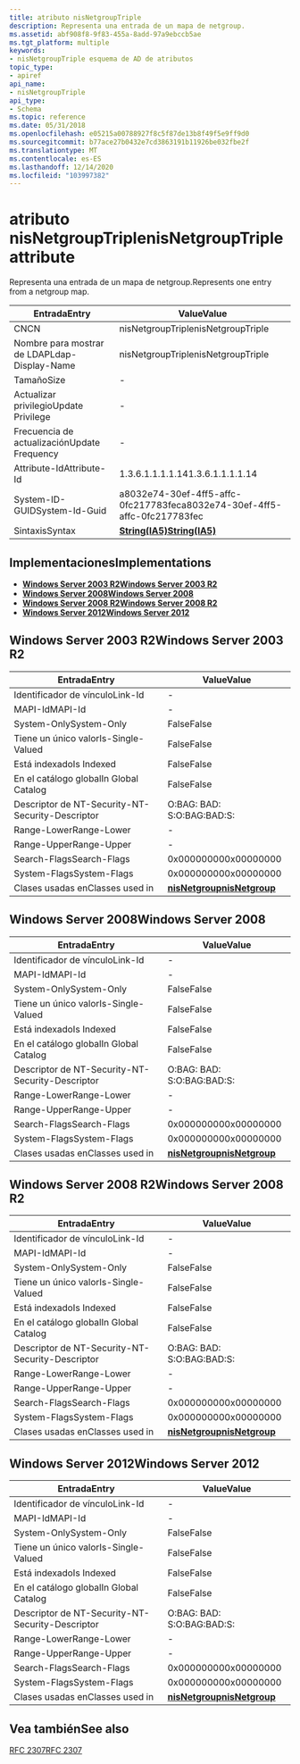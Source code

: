 ```yaml
---
title: atributo nisNetgroupTriple
description: Representa una entrada de un mapa de netgroup.
ms.assetid: abf908f8-9f83-455a-8add-97a9ebccb5ae
ms.tgt_platform: multiple
keywords:
- nisNetgroupTriple esquema de AD de atributos
topic_type:
- apiref
api_name:
- nisNetgroupTriple
api_type:
- Schema
ms.topic: reference
ms.date: 05/31/2018
ms.openlocfilehash: e05215a00788927f8c5f87de13b8f49f5e9ff9d0
ms.sourcegitcommit: b77ace27b0432e7cd3863191b11926be032fbe2f
ms.translationtype: MT
ms.contentlocale: es-ES
ms.lasthandoff: 12/14/2020
ms.locfileid: "103997382"
---
```

# <a name="nisnetgrouptriple-attribute"></a><span data-ttu-id="2b055-104">atributo nisNetgroupTriple</span><span class="sxs-lookup"><span data-stu-id="2b055-104">nisNetgroupTriple attribute</span></span>

<span data-ttu-id="2b055-105">Representa una entrada de un mapa de netgroup.</span><span class="sxs-lookup"><span data-stu-id="2b055-105">Represents one entry from a netgroup map.</span></span>



| <span data-ttu-id="2b055-106">Entrada</span><span class="sxs-lookup"><span data-stu-id="2b055-106">Entry</span></span> | <span data-ttu-id="2b055-107">Value</span><span class="sxs-lookup"><span data-stu-id="2b055-107">Value</span></span> |
|-------------------|--------------------------------------|
| <span data-ttu-id="2b055-108">CN</span><span class="sxs-lookup"><span data-stu-id="2b055-108">CN</span></span>                | <span data-ttu-id="2b055-109">nisNetgroupTriple</span><span class="sxs-lookup"><span data-stu-id="2b055-109">nisNetgroupTriple</span></span>                    |
| <span data-ttu-id="2b055-110">Nombre para mostrar de LDAP</span><span class="sxs-lookup"><span data-stu-id="2b055-110">Ldap-Display-Name</span></span> | <span data-ttu-id="2b055-111">nisNetgroupTriple</span><span class="sxs-lookup"><span data-stu-id="2b055-111">nisNetgroupTriple</span></span>                    |
| <span data-ttu-id="2b055-112">Tamaño</span><span class="sxs-lookup"><span data-stu-id="2b055-112">Size</span></span>              | \-                                   |
| <span data-ttu-id="2b055-113">Actualizar privilegio</span><span class="sxs-lookup"><span data-stu-id="2b055-113">Update Privilege</span></span>  | \-                                   |
| <span data-ttu-id="2b055-114">Frecuencia de actualización</span><span class="sxs-lookup"><span data-stu-id="2b055-114">Update Frequency</span></span>  | \-                                   |
| <span data-ttu-id="2b055-115">Attribute-Id</span><span class="sxs-lookup"><span data-stu-id="2b055-115">Attribute-Id</span></span>      | <span data-ttu-id="2b055-116">1.3.6.1.1.1.1.14</span><span class="sxs-lookup"><span data-stu-id="2b055-116">1.3.6.1.1.1.1.14</span></span>                     |
| <span data-ttu-id="2b055-117">System-ID-GUID</span><span class="sxs-lookup"><span data-stu-id="2b055-117">System-Id-Guid</span></span>    | <span data-ttu-id="2b055-118">a8032e74-30ef-4ff5-affc-0fc217783fec</span><span class="sxs-lookup"><span data-stu-id="2b055-118">a8032e74-30ef-4ff5-affc-0fc217783fec</span></span> |
| <span data-ttu-id="2b055-119">Sintaxis</span><span class="sxs-lookup"><span data-stu-id="2b055-119">Syntax</span></span>            | [<span data-ttu-id="2b055-120">**String(IA5)**</span><span class="sxs-lookup"><span data-stu-id="2b055-120">**String(IA5)**</span></span>](s-string-ia5.md)  |



## <a name="implementations"></a><span data-ttu-id="2b055-121">Implementaciones</span><span class="sxs-lookup"><span data-stu-id="2b055-121">Implementations</span></span>

-   [<span data-ttu-id="2b055-122">**Windows Server 2003 R2**</span><span class="sxs-lookup"><span data-stu-id="2b055-122">**Windows Server 2003 R2**</span></span>](#windows-server-2003-r2)
-   [<span data-ttu-id="2b055-123">**Windows Server 2008**</span><span class="sxs-lookup"><span data-stu-id="2b055-123">**Windows Server 2008**</span></span>](#windows-server-2008)
-   [<span data-ttu-id="2b055-124">**Windows Server 2008 R2**</span><span class="sxs-lookup"><span data-stu-id="2b055-124">**Windows Server 2008 R2**</span></span>](#windows-server-2008-r2)
-   [<span data-ttu-id="2b055-125">**Windows Server 2012**</span><span class="sxs-lookup"><span data-stu-id="2b055-125">**Windows Server 2012**</span></span>](#windows-server-2012)

## <a name="windows-server-2003-r2"></a><span data-ttu-id="2b055-126">Windows Server 2003 R2</span><span class="sxs-lookup"><span data-stu-id="2b055-126">Windows Server 2003 R2</span></span>



| <span data-ttu-id="2b055-127">Entrada</span><span class="sxs-lookup"><span data-stu-id="2b055-127">Entry</span></span> | <span data-ttu-id="2b055-128">Value</span><span class="sxs-lookup"><span data-stu-id="2b055-128">Value</span></span> |
|------------------------|-------------------------------------------------|
| <span data-ttu-id="2b055-129">Identificador de vínculo</span><span class="sxs-lookup"><span data-stu-id="2b055-129">Link-Id</span></span>                | \-                                              |
| <span data-ttu-id="2b055-130">MAPI-Id</span><span class="sxs-lookup"><span data-stu-id="2b055-130">MAPI-Id</span></span>                | \-                                              |
| <span data-ttu-id="2b055-131">System-Only</span><span class="sxs-lookup"><span data-stu-id="2b055-131">System-Only</span></span>            | <span data-ttu-id="2b055-132">False</span><span class="sxs-lookup"><span data-stu-id="2b055-132">False</span></span>                                           |
| <span data-ttu-id="2b055-133">Tiene un único valor</span><span class="sxs-lookup"><span data-stu-id="2b055-133">Is-Single-Valued</span></span>       | <span data-ttu-id="2b055-134">False</span><span class="sxs-lookup"><span data-stu-id="2b055-134">False</span></span>                                           |
| <span data-ttu-id="2b055-135">Está indexado</span><span class="sxs-lookup"><span data-stu-id="2b055-135">Is Indexed</span></span>             | <span data-ttu-id="2b055-136">False</span><span class="sxs-lookup"><span data-stu-id="2b055-136">False</span></span>                                           |
| <span data-ttu-id="2b055-137">En el catálogo global</span><span class="sxs-lookup"><span data-stu-id="2b055-137">In Global Catalog</span></span>      | <span data-ttu-id="2b055-138">False</span><span class="sxs-lookup"><span data-stu-id="2b055-138">False</span></span>                                           |
| <span data-ttu-id="2b055-139">Descriptor de NT-Security-</span><span class="sxs-lookup"><span data-stu-id="2b055-139">NT-Security-Descriptor</span></span> | <span data-ttu-id="2b055-140">O:BAG: BAD: S:</span><span class="sxs-lookup"><span data-stu-id="2b055-140">O:BAG:BAD:S:</span></span>                                    |
| <span data-ttu-id="2b055-141">Range-Lower</span><span class="sxs-lookup"><span data-stu-id="2b055-141">Range-Lower</span></span>            | \-                                              |
| <span data-ttu-id="2b055-142">Range-Upper</span><span class="sxs-lookup"><span data-stu-id="2b055-142">Range-Upper</span></span>            | \-                                              |
| <span data-ttu-id="2b055-143">Search-Flags</span><span class="sxs-lookup"><span data-stu-id="2b055-143">Search-Flags</span></span>           | <span data-ttu-id="2b055-144">0x00000000</span><span class="sxs-lookup"><span data-stu-id="2b055-144">0x00000000</span></span>                                      |
| <span data-ttu-id="2b055-145">System-Flags</span><span class="sxs-lookup"><span data-stu-id="2b055-145">System-Flags</span></span>           | <span data-ttu-id="2b055-146">0x00000000</span><span class="sxs-lookup"><span data-stu-id="2b055-146">0x00000000</span></span>                                      |
| <span data-ttu-id="2b055-147">Clases usadas en</span><span class="sxs-lookup"><span data-stu-id="2b055-147">Classes used in</span></span>        | [<span data-ttu-id="2b055-148">**nisNetgroup**</span><span class="sxs-lookup"><span data-stu-id="2b055-148">**nisNetgroup**</span></span>](c-nisnetgroup.md)<br/> |



## <a name="windows-server-2008"></a><span data-ttu-id="2b055-149">Windows Server 2008</span><span class="sxs-lookup"><span data-stu-id="2b055-149">Windows Server 2008</span></span>



| <span data-ttu-id="2b055-150">Entrada</span><span class="sxs-lookup"><span data-stu-id="2b055-150">Entry</span></span> | <span data-ttu-id="2b055-151">Value</span><span class="sxs-lookup"><span data-stu-id="2b055-151">Value</span></span> |
|------------------------|-------------------------------------------------|
| <span data-ttu-id="2b055-152">Identificador de vínculo</span><span class="sxs-lookup"><span data-stu-id="2b055-152">Link-Id</span></span>                | \-                                              |
| <span data-ttu-id="2b055-153">MAPI-Id</span><span class="sxs-lookup"><span data-stu-id="2b055-153">MAPI-Id</span></span>                | \-                                              |
| <span data-ttu-id="2b055-154">System-Only</span><span class="sxs-lookup"><span data-stu-id="2b055-154">System-Only</span></span>            | <span data-ttu-id="2b055-155">False</span><span class="sxs-lookup"><span data-stu-id="2b055-155">False</span></span>                                           |
| <span data-ttu-id="2b055-156">Tiene un único valor</span><span class="sxs-lookup"><span data-stu-id="2b055-156">Is-Single-Valued</span></span>       | <span data-ttu-id="2b055-157">False</span><span class="sxs-lookup"><span data-stu-id="2b055-157">False</span></span>                                           |
| <span data-ttu-id="2b055-158">Está indexado</span><span class="sxs-lookup"><span data-stu-id="2b055-158">Is Indexed</span></span>             | <span data-ttu-id="2b055-159">False</span><span class="sxs-lookup"><span data-stu-id="2b055-159">False</span></span>                                           |
| <span data-ttu-id="2b055-160">En el catálogo global</span><span class="sxs-lookup"><span data-stu-id="2b055-160">In Global Catalog</span></span>      | <span data-ttu-id="2b055-161">False</span><span class="sxs-lookup"><span data-stu-id="2b055-161">False</span></span>                                           |
| <span data-ttu-id="2b055-162">Descriptor de NT-Security-</span><span class="sxs-lookup"><span data-stu-id="2b055-162">NT-Security-Descriptor</span></span> | <span data-ttu-id="2b055-163">O:BAG: BAD: S:</span><span class="sxs-lookup"><span data-stu-id="2b055-163">O:BAG:BAD:S:</span></span>                                    |
| <span data-ttu-id="2b055-164">Range-Lower</span><span class="sxs-lookup"><span data-stu-id="2b055-164">Range-Lower</span></span>            | \-                                              |
| <span data-ttu-id="2b055-165">Range-Upper</span><span class="sxs-lookup"><span data-stu-id="2b055-165">Range-Upper</span></span>            | \-                                              |
| <span data-ttu-id="2b055-166">Search-Flags</span><span class="sxs-lookup"><span data-stu-id="2b055-166">Search-Flags</span></span>           | <span data-ttu-id="2b055-167">0x00000000</span><span class="sxs-lookup"><span data-stu-id="2b055-167">0x00000000</span></span>                                      |
| <span data-ttu-id="2b055-168">System-Flags</span><span class="sxs-lookup"><span data-stu-id="2b055-168">System-Flags</span></span>           | <span data-ttu-id="2b055-169">0x00000000</span><span class="sxs-lookup"><span data-stu-id="2b055-169">0x00000000</span></span>                                      |
| <span data-ttu-id="2b055-170">Clases usadas en</span><span class="sxs-lookup"><span data-stu-id="2b055-170">Classes used in</span></span>        | [<span data-ttu-id="2b055-171">**nisNetgroup**</span><span class="sxs-lookup"><span data-stu-id="2b055-171">**nisNetgroup**</span></span>](c-nisnetgroup.md)<br/> |



## <a name="windows-server-2008-r2"></a><span data-ttu-id="2b055-172">Windows Server 2008 R2</span><span class="sxs-lookup"><span data-stu-id="2b055-172">Windows Server 2008 R2</span></span>



| <span data-ttu-id="2b055-173">Entrada</span><span class="sxs-lookup"><span data-stu-id="2b055-173">Entry</span></span> | <span data-ttu-id="2b055-174">Value</span><span class="sxs-lookup"><span data-stu-id="2b055-174">Value</span></span> |
|------------------------|-------------------------------------------------|
| <span data-ttu-id="2b055-175">Identificador de vínculo</span><span class="sxs-lookup"><span data-stu-id="2b055-175">Link-Id</span></span>                | \-                                              |
| <span data-ttu-id="2b055-176">MAPI-Id</span><span class="sxs-lookup"><span data-stu-id="2b055-176">MAPI-Id</span></span>                | \-                                              |
| <span data-ttu-id="2b055-177">System-Only</span><span class="sxs-lookup"><span data-stu-id="2b055-177">System-Only</span></span>            | <span data-ttu-id="2b055-178">False</span><span class="sxs-lookup"><span data-stu-id="2b055-178">False</span></span>                                           |
| <span data-ttu-id="2b055-179">Tiene un único valor</span><span class="sxs-lookup"><span data-stu-id="2b055-179">Is-Single-Valued</span></span>       | <span data-ttu-id="2b055-180">False</span><span class="sxs-lookup"><span data-stu-id="2b055-180">False</span></span>                                           |
| <span data-ttu-id="2b055-181">Está indexado</span><span class="sxs-lookup"><span data-stu-id="2b055-181">Is Indexed</span></span>             | <span data-ttu-id="2b055-182">False</span><span class="sxs-lookup"><span data-stu-id="2b055-182">False</span></span>                                           |
| <span data-ttu-id="2b055-183">En el catálogo global</span><span class="sxs-lookup"><span data-stu-id="2b055-183">In Global Catalog</span></span>      | <span data-ttu-id="2b055-184">False</span><span class="sxs-lookup"><span data-stu-id="2b055-184">False</span></span>                                           |
| <span data-ttu-id="2b055-185">Descriptor de NT-Security-</span><span class="sxs-lookup"><span data-stu-id="2b055-185">NT-Security-Descriptor</span></span> | <span data-ttu-id="2b055-186">O:BAG: BAD: S:</span><span class="sxs-lookup"><span data-stu-id="2b055-186">O:BAG:BAD:S:</span></span>                                    |
| <span data-ttu-id="2b055-187">Range-Lower</span><span class="sxs-lookup"><span data-stu-id="2b055-187">Range-Lower</span></span>            | \-                                              |
| <span data-ttu-id="2b055-188">Range-Upper</span><span class="sxs-lookup"><span data-stu-id="2b055-188">Range-Upper</span></span>            | \-                                              |
| <span data-ttu-id="2b055-189">Search-Flags</span><span class="sxs-lookup"><span data-stu-id="2b055-189">Search-Flags</span></span>           | <span data-ttu-id="2b055-190">0x00000000</span><span class="sxs-lookup"><span data-stu-id="2b055-190">0x00000000</span></span>                                      |
| <span data-ttu-id="2b055-191">System-Flags</span><span class="sxs-lookup"><span data-stu-id="2b055-191">System-Flags</span></span>           | <span data-ttu-id="2b055-192">0x00000000</span><span class="sxs-lookup"><span data-stu-id="2b055-192">0x00000000</span></span>                                      |
| <span data-ttu-id="2b055-193">Clases usadas en</span><span class="sxs-lookup"><span data-stu-id="2b055-193">Classes used in</span></span>        | [<span data-ttu-id="2b055-194">**nisNetgroup**</span><span class="sxs-lookup"><span data-stu-id="2b055-194">**nisNetgroup**</span></span>](c-nisnetgroup.md)<br/> |



## <a name="windows-server-2012"></a><span data-ttu-id="2b055-195">Windows Server 2012</span><span class="sxs-lookup"><span data-stu-id="2b055-195">Windows Server 2012</span></span>



| <span data-ttu-id="2b055-196">Entrada</span><span class="sxs-lookup"><span data-stu-id="2b055-196">Entry</span></span> | <span data-ttu-id="2b055-197">Value</span><span class="sxs-lookup"><span data-stu-id="2b055-197">Value</span></span> |
|------------------------|-------------------------------------------------|
| <span data-ttu-id="2b055-198">Identificador de vínculo</span><span class="sxs-lookup"><span data-stu-id="2b055-198">Link-Id</span></span>                | \-                                              |
| <span data-ttu-id="2b055-199">MAPI-Id</span><span class="sxs-lookup"><span data-stu-id="2b055-199">MAPI-Id</span></span>                | \-                                              |
| <span data-ttu-id="2b055-200">System-Only</span><span class="sxs-lookup"><span data-stu-id="2b055-200">System-Only</span></span>            | <span data-ttu-id="2b055-201">False</span><span class="sxs-lookup"><span data-stu-id="2b055-201">False</span></span>                                           |
| <span data-ttu-id="2b055-202">Tiene un único valor</span><span class="sxs-lookup"><span data-stu-id="2b055-202">Is-Single-Valued</span></span>       | <span data-ttu-id="2b055-203">False</span><span class="sxs-lookup"><span data-stu-id="2b055-203">False</span></span>                                           |
| <span data-ttu-id="2b055-204">Está indexado</span><span class="sxs-lookup"><span data-stu-id="2b055-204">Is Indexed</span></span>             | <span data-ttu-id="2b055-205">False</span><span class="sxs-lookup"><span data-stu-id="2b055-205">False</span></span>                                           |
| <span data-ttu-id="2b055-206">En el catálogo global</span><span class="sxs-lookup"><span data-stu-id="2b055-206">In Global Catalog</span></span>      | <span data-ttu-id="2b055-207">False</span><span class="sxs-lookup"><span data-stu-id="2b055-207">False</span></span>                                           |
| <span data-ttu-id="2b055-208">Descriptor de NT-Security-</span><span class="sxs-lookup"><span data-stu-id="2b055-208">NT-Security-Descriptor</span></span> | <span data-ttu-id="2b055-209">O:BAG: BAD: S:</span><span class="sxs-lookup"><span data-stu-id="2b055-209">O:BAG:BAD:S:</span></span>                                    |
| <span data-ttu-id="2b055-210">Range-Lower</span><span class="sxs-lookup"><span data-stu-id="2b055-210">Range-Lower</span></span>            | \-                                              |
| <span data-ttu-id="2b055-211">Range-Upper</span><span class="sxs-lookup"><span data-stu-id="2b055-211">Range-Upper</span></span>            | \-                                              |
| <span data-ttu-id="2b055-212">Search-Flags</span><span class="sxs-lookup"><span data-stu-id="2b055-212">Search-Flags</span></span>           | <span data-ttu-id="2b055-213">0x00000000</span><span class="sxs-lookup"><span data-stu-id="2b055-213">0x00000000</span></span>                                      |
| <span data-ttu-id="2b055-214">System-Flags</span><span class="sxs-lookup"><span data-stu-id="2b055-214">System-Flags</span></span>           | <span data-ttu-id="2b055-215">0x00000000</span><span class="sxs-lookup"><span data-stu-id="2b055-215">0x00000000</span></span>                                      |
| <span data-ttu-id="2b055-216">Clases usadas en</span><span class="sxs-lookup"><span data-stu-id="2b055-216">Classes used in</span></span>        | [<span data-ttu-id="2b055-217">**nisNetgroup**</span><span class="sxs-lookup"><span data-stu-id="2b055-217">**nisNetgroup**</span></span>](c-nisnetgroup.md)<br/> |



## <a name="see-also"></a><span data-ttu-id="2b055-218">Vea también</span><span class="sxs-lookup"><span data-stu-id="2b055-218">See also</span></span>

<dl> <dt>

[<span data-ttu-id="2b055-219">RFC 2307</span><span class="sxs-lookup"><span data-stu-id="2b055-219">RFC 2307</span></span>](https://www.ietf.org/rfc/rfc2307.txt)
</dt> </dl>

 

 






